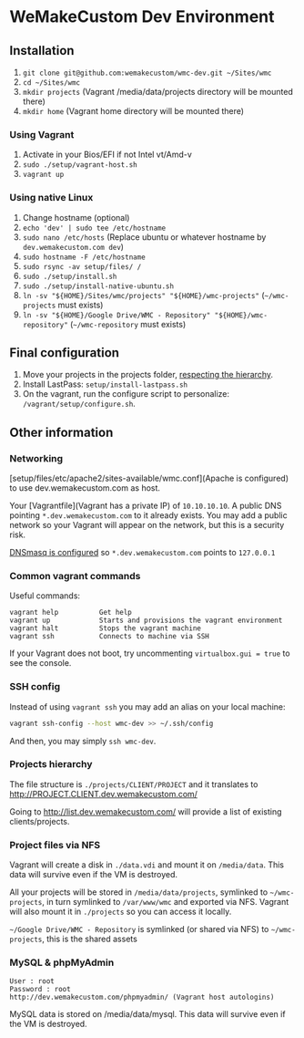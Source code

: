 WeMakeCustom Dev Environment
===========================================


## Installation

 1. `git clone git@github.com:wemakecustom/wmc-dev.git ~/Sites/wmc`
 2. `cd ~/Sites/wmc`
 3. `mkdir projects` (Vagrant /media/data/projects directory will be mounted there)
 3. `mkdir home` (Vagrant home directory will be mounted there)

### Using Vagrant

 1. Activate in your Bios/EFI if not Intel vt/Amd-v 
 2. `sudo ./setup/vagrant-host.sh`
 3. `vagrant up`

### Using native Linux

 1. Change hostname (optional)
   1. `echo 'dev' | sudo tee /etc/hostname`
   2. `sudo nano /etc/hosts` (Replace ubuntu or whatever hostname by `dev.wemakecustom.com dev`)
   3. `sudo hostname -F /etc/hostname`
 2. `sudo rsync -av setup/files/ /`
 3. `sudo ./setup/install.sh`
 4. `sudo ./setup/install-native-ubuntu.sh`
 5. `ln -sv "${HOME}/Sites/wmc/projects" "${HOME}/wmc-projects"` (`~/wmc-projects` must exists)
 6. `ln -sv "${HOME}/Google Drive/WMC - Repository" "${HOME}/wmc-repository"` (`~/wmc-repository` must exists)

## Final configuration

 1. Move your projects in the projects folder, [respecting the hierarchy](#projects-hierarchy).
 2. Install LastPass: `setup/install-lastpass.sh`
 3. On the vagrant, run the configure script to personalize: `/vagrant/setup/configure.sh`.

## Other information

### Networking

[setup/files/etc/apache2/sites-available/wmc.conf](Apache is configured) to use dev.wemakecustom.com as host.

Your [Vagrantfile](Vagrant has a private IP) of `10.10.10.10`.
A public DNS pointing `*.dev.wemakecustom.com` to it already exists.
You may add a public network so your Vagrant will appear on the network, but this is a security risk.

[DNSmasq is configured](setup/files/etc/dnsmasq.d/wmc) so `*.dev.wemakecustom.com` points to `127.0.0.1`

### Common vagrant commands

Useful commands:

    vagrant help          Get help
    vagrant up            Starts and provisions the vagrant environment
    vagrant halt          Stops the vagrant machine
    vagrant ssh           Connects to machine via SSH

If your Vagrant does not boot, try uncommenting `virtualbox.gui = true` to see the console.

### SSH config

Instead of using `vagrant ssh` you may add an alias on your local machine:

```bash
vagrant ssh-config --host wmc-dev >> ~/.ssh/config
```

And then, you may simply `ssh wmc-dev`.

### Projects hierarchy

The file structure is `./projects/CLIENT/PROJECT` and it translates to http://PROJECT.CLIENT.dev.wemakecustom.com/

Going to http://list.dev.wemakecustom.com/ will provide a list of existing clients/projects.

### Project files via NFS

Vagrant will create a disk in `./data.vdi` and mount it on `/media/data`.
This data will survive even if the VM is destroyed.

All your projects will be stored in `/media/data/projects`, symlinked to `~/wmc-projects`, in turn symlinked to `/var/www/wmc` and exported via NFS.
Vagrant will also mount it in `./projects` so you can access it locally.

`~/Google Drive/WMC - Repository` is symlinked (or shared via NFS) to `~/wmc-projects`, this is the shared assets

### MySQL & phpMyAdmin

    User : root
    Password : root
    http://dev.wemakecustom.com/phpmyadmin/ (Vagrant host autologins)

MySQL data is stored on /media/data/mysql.
This data will survive even if the VM is destroyed.
